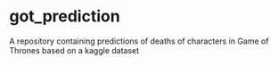 # got_prediction
A repository containing predictions of deaths of characters in Game of Thrones based on a kaggle dataset
